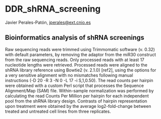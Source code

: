 # DDR_shRNA_screening
Javier Perales-Patón, jperales@ext.cnio.es

## Bioinformatics analysis of shRNA screenings
Raw sequencing reads were trimmed using Trimmomatic software (v. 0.32) with default parameters, by removing the adaptor from the miR30 construct from the raw sequencing reads. Only processed reads with at least 17 nucleotide lengths were retrieved. Processed reads were aligned to the shRNA library reference using Bowtie2 (v. 2.1.0) [ref2], using the options for a very sensitive alignment with no mismatches following manual instructions (-D 20 -R 3 -N 0 -L 17 -i S,1,0.50). The read counts per hairpin were obtained with a custom Perl script that processes the Sequence Alignment/Map (SAM) file. Within-sample normalization was performed by calculating the read Counts Per Million per hairpin for each independent pool from the shRNA library design. Contrasts of hairpin representation upon treatment were obtained by the average log2-fold-change between treated and untreated cell lines from three replicates.
